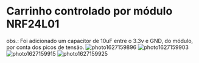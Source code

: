 # Carrinho controlado por módulo NRF24L01
obs.: Foi adicionado um capacitor de 10uF entre o 3.3v e GND, do módulo, por conta dos picos de tensão.
![photo1627159896](https://user-images.githubusercontent.com/23614860/126880830-0d3a93e7-2707-4f4e-a36d-41be7d91244c.jpeg)
![photo1627159903](https://user-images.githubusercontent.com/23614860/126880831-cc89a3f4-adb1-4c4f-9ea8-8f964f2b86f7.jpeg)
![photo1627159915](https://user-images.githubusercontent.com/23614860/126880832-5389d210-c44d-4485-971e-e2f147410704.jpeg)
![photo1627159925](https://user-images.githubusercontent.com/23614860/126880834-2c1c9a3d-c312-4023-994c-e98162dca1c6.jpeg)
